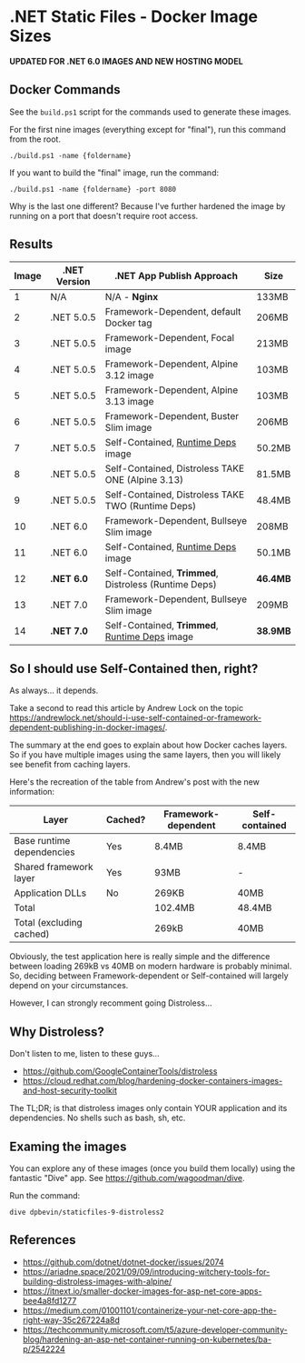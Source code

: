 # .NET Static Files - Docker Image Sizes

**UPDATED FOR .NET 6.0 IMAGES AND NEW HOSTING MODEL**

## Docker Commands

See the `build.ps1` script for the commands used to generate these images.

For the first nine images (everything except for "final"), run this command from the root.

```
./build.ps1 -name {foldername}
```

If you want to build the "final" image, run the command:
```
./build.ps1 -name {foldername} -port 8080
```

Why is the last one different? Because I've further hardened the image by running on a port that doesn't require root access.

## Results

| Image|.NET Version|.NET App Publish Approach|Size|
|---|---|---|---|
| 1 | N/A | N/A - **Nginx** | 133MB |
| 2 | .NET 5.0.5 | Framework-Dependent, default Docker tag | 206MB |
| 3 | .NET 5.0.5 | Framework-Dependent, Focal image | 213MB |
| 4 | .NET 5.0.5 | Framework-Dependent, Alpine 3.12 image | 103MB |
| 5 | .NET 5.0.5 | Framework-Dependent, Alpine 3.13 image | 103MB |
| 6 | .NET 5.0.5 | Framework-Dependent, Buster Slim image | 206MB |
| 7 | .NET 5.0.5 | Self-Contained, [Runtime Deps](https://hub.docker.com/_/microsoft-dotnet-runtime-deps/) image | 50.2MB |
| 8 | .NET 5.0.5 | Self-Contained, Distroless TAKE ONE (Alpine 3.13) | 81.5MB |
| 9 | .NET 5.0.5 | Self-Contained, Distroless TAKE TWO (Runtime Deps)  | 48.4MB |
| 10 | .NET 6.0 | Framework-Dependent, Bullseye Slim image | 208MB |
| 11 | .NET 6.0 | Self-Contained, [Runtime Deps](https://hub.docker.com/_/microsoft-dotnet-runtime-deps/) image | 50.1MB |
| 12 | **.NET 6.0** | Self-Contained, **Trimmed**, Distroless (Runtime Deps) | **46.4MB** |
| 13 | .NET 7.0 | Framework-Dependent, Bullseye Slim image | 209MB |
| 14 | **.NET 7.0** | Self-Contained, **Trimmed**, [Runtime Deps](https://hub.docker.com/_/microsoft-dotnet-runtime-deps/) image | **38.9MB** |

## So I should use Self-Contained then, right?

As always... it depends.

Take a second to read this article by Andrew Lock on the topic https://andrewlock.net/should-i-use-self-contained-or-framework-dependent-publishing-in-docker-images/.

The summary at the end goes to explain about how Docker caches layers. So if you have multiple images using the same layers, then you will likely see benefit from caching layers.

Here's the recreation of the table from Andrew's post with the new information:

| Layer | Cached? | Framework-dependent | Self-contained |
|---|---|---|---|
| Base runtime dependencies | Yes | 8.4MB | 8.4MB |
| Shared framework layer| Yes | 93MB | - |
| Application DLLs| No | 269KB | 40MB |
| Total | | 102.4MB | 48.4MB |
| Total (excluding cached)| | 269kB | 40MB |

Obviously, the test application here is really simple and the difference between loading 269kB vs 40MB on modern hardware is probably minimal. So, deciding between Framework-dependent or Self-contained will largely depend on your circumstances.

However, I can strongly recomment going Distroless...

## Why Distroless?

Don't listen to me, listen to these guys...
- https://github.com/GoogleContainerTools/distroless
- https://cloud.redhat.com/blog/hardening-docker-containers-images-and-host-security-toolkit

The TL;DR; is that distroless images only contain YOUR application and its dependencies. No shells such as bash, sh, etc.

## Examing the images

You can explore any of these images (once you build them locally) using the fantastic "Dive" app. See https://github.com/wagoodman/dive.

Run the command:
```
dive dpbevin/staticfiles-9-distroless2
```

## References

- https://github.com/dotnet/dotnet-docker/issues/2074
- https://ariadne.space/2021/09/09/introducing-witchery-tools-for-building-distroless-images-with-alpine/
- https://itnext.io/smaller-docker-images-for-asp-net-core-apps-bee4a8fd1277
- https://medium.com/01001101/containerize-your-net-core-app-the-right-way-35c267224a8d
- https://techcommunity.microsoft.com/t5/azure-developer-community-blog/hardening-an-asp-net-container-running-on-kubernetes/ba-p/2542224